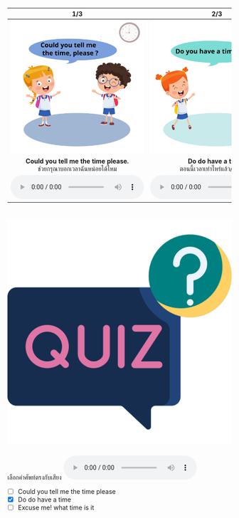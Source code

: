 <div class="carrousel">


|1/3|2/3|3/3|
| :----: | :----: | :----: |
|![](/media/img/time__Could&#x20;you&#x20;tell&#x20;me&#x20;the&#x20;time&#x20;please.svg)|![](/media/img/time__Do&#x20;do&#x20;have&#x20;a&#x20;time.svg)|![](/media/img/time__Excuse&#x20;me!&#x20;What&#x20;time&#x20;is&#x20;it.svg)|
|**Could you tell me the time please.**<br>ช่วยกรุณาบอกเวลาฉันหน่อยได้ไหม|**Do do have a time?**<br>ตอนนี้เวลาเท่าไหร่แล้ว/กี่โมงแล้ว|**Excuse me! What time is it.**<br>ขอโทษนะครับ/คะ ตอนนี้กี่โมงแล้ว|
|![](/media/audio/Could&#x20;you&#x20;tell&#x20;me&#x20;the&#x20;time&#x20;please.mp3)|![](/media/audio/Do&#x20;do&#x20;have&#x20;a&#x20;time.mp3)|![](/media/audio/Excuse&#x20;me!&#x20;What&#x20;time&#x20;is&#x20;it.mp3)|

</div>



# ![icon](/media/icons/quiz.svg) 

<div class=question>

เลือกคำศัพท์ตรงกับเสียง ![](/media/audio/Do&#x20;do&#x20;have&#x20;a&#x20;time.mp3) 
 - [ ] Could you tell me the time please
 - [x] Do do have a time
 - [ ] Excuse me! what time is it
</div>

